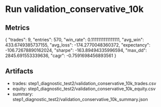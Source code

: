 # Run validation_conservative_10k

## Metrics
{
  "trades": 9,
  "entries": 570,
  "win_rate": 0.1111111111111111,
  "avg_win": 433.6749385737155,
  "avg_loss": -174.2770048360372,
  "expectancy": -106.72678890162024,
  "sharpe": -163.89494335996594,
  "max_dd": 2845.691553339636,
  "cagr": -0.7591698456893561
}

## Artifacts
- trades: step1_diagnostic_test2/validation_conservative_10k_trades.csv
- equity: step1_diagnostic_test2/validation_conservative_10k_equity.csv
- summary: step1_diagnostic_test2/validation_conservative_10k_summary.json